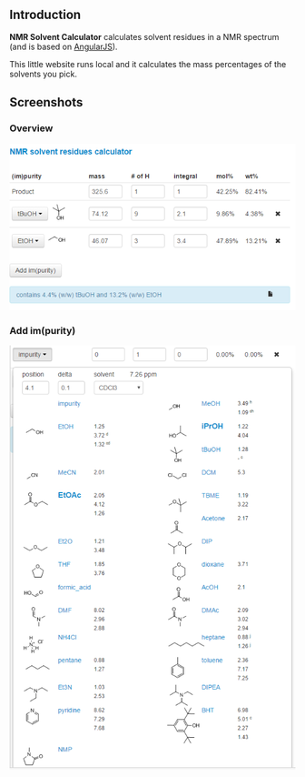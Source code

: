 ## Introduction

**NMR Solvent Calculator** calculates solvent residues in a NMR spectrum (and is based on [AngularJS](http://angularjs.org/)).

This little website runs local and it calculates the mass percentages of the solvents you pick.

## Screenshots

### Overview
![Overview][1]

### Add im(purity)
![Add im(purity)][2]

[1]: Content/Overview1.png
[2]: Content/select_impurity.png